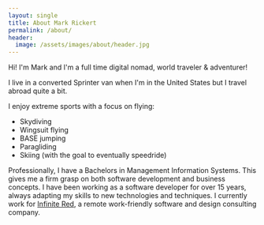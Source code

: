 ```yaml
---
layout: single
title: About Mark Rickert
permalink: /about/
header:
  image: /assets/images/about/header.jpg
---
```


Hi! I'm Mark and I'm a full time digital nomad, world traveler &amp; adventurer!

I live in a converted Sprinter van when I'm in the United States but I travel abroad quite a bit.

I enjoy extreme sports with a focus on flying:

 - Skydiving
 - Wingsuit flying
 - BASE jumping
 - Paragliding
 - Skiing (with the goal to eventually speedride)

Professionally, I have a Bachelors in Management Information Systems. This gives me a firm grasp on both software development and business concepts. I have been working as a software developer for over 15 years, always adapting my skills to new technologies and techniques. I currently work for [Infinite Red](http://infinite.red), a remote work-friendly software and design consulting company.
